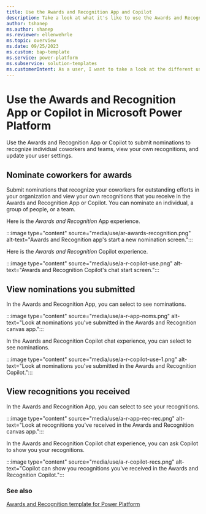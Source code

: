 ```yaml
---
title: Use the Awards and Recognition App and Copilot
description: Take a look at what it's like to use the Awards and Recognition App and Copilot.
author: tshanep
ms.author: shanep
ms.reviewer: ellenwehrle
ms.topic: overview
ms.date: 09/25/2023
ms.custom: bap-template
ms.service: power-platform
ms.subservice: solution-templates
ms.customerIntent: As a user, I want to take a look at the different user experiences in the Awards and Recognition App and Copilot so I can see how they work.
---
```



# Use the Awards and Recognition App or Copilot in Microsoft Power Platform

Use the Awards and Recognition App or Copilot to submit nominations to recognize individual coworkers and teams, view your own recognitions, and update your user settings.

## Nominate coworkers for awards

Submit nominations that recognize your coworkers for outstanding efforts in your organization and view your own recognitions that you receive in the Awards and Recognition App or Copilot. You can nominate an individual, a group of people, or a team.

Here is the *Awards and Recognition* App experience.

:::image type="content" source="media/use/ar-awards-recognition.png" alt-text="Awards and Recognition app's start a new nomination screen.":::

Here is the *Awards and Recognition* Copilot experience.

:::image type="content" source="media/use/a-r-copilot-use.png" alt-text="Awards and Recognition Copilot's chat start screen.":::

## View nominations you submitted

In the Awards and Recognition App, you can select to see nominations.

:::image type="content" source="media/use/a-r-app-noms.png" alt-text="Look at nominations you've submitted in the Awards and Recognition canvas app.":::

In the Awards and Recognition Copilot chat experience, you can select to see nominations.

:::image type="content" source="media/use/a-r-copilot-use-1.png" alt-text="Look at nominations you've submitted in the Awards and Recognition Copilot.":::

## View recognitions you received

In the Awards and Recognition App, you can select to see your recognitions.

:::image type="content" source="media/use/a-r-app-rec-rec.png" alt-text="Look at recognitions you've received in the Awards and Recognition canvas app.":::

In the Awards and Recognition Copilot chat experience, you can ask Copilot to show you your recognitions.

:::image type="content" source="media/use/a-r-copilot-recs.png" alt-text="Copilot can show you recognitions you've received in the Awards and Recognition Copilot.":::

### See also

[Awards and Recognition template for Power Platform](overview.md)
